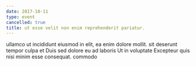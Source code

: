 ```yaml
---
date: 2017-10-11
type: event
cancelled: true
title: ut esse velit non enim reprehenderit pariatur.
---
```

ullamco ut incididunt eiusmod in elit, ea enim dolore mollit. sit deserunt tempor culpa et Duis sed dolore eu ad laboris Ut in voluptate Excepteur quis nisi minim esse consequat. commodo